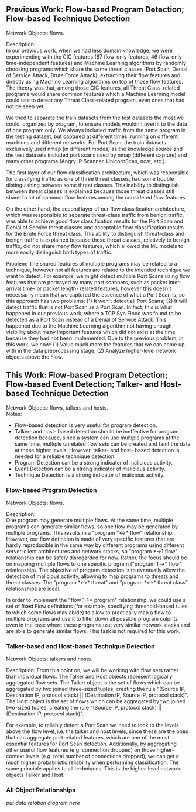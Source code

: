 ## Previous Work: Flow-based Program Detection; Flow-based Technique Detection
Network Objects: flows.  

Description:  
In our previous work, when we had less domain knowledge, we were experimenting with the CIC features (67 flow-only features, 46 flow-only time-independent features) and Machine Learning algorithms by randomly choosing programs which share the same threat classes (Port Scan, Denial of Service Attack, Brute Force Attack), extracting their flow features and directly using Machine Learning algorithms on top of those flow features. The theory was that, among those CIC features, all Threat Class-related programs would share common features which a Machine Learning model could use to detect any Threat Class-related program, even ones that had not be seen yet.  

We tried to separate the train datasets from the test datasets the most we could, organized by program, to ensure models wouldn't overfit to the data of one program only. We always included traffic from the same program in the testing dataset, but captured at different times, running on different machines and different networks. For Port Scan, the train datasets exclusively used nmap (in different modes) as the knowledge source and the test datasets included port scans used by nmap (different capture) and many other programs (Angry IP Scanner, UnicornScan, ncat, etc.).  

The first layer of our flow classification architecture, which was responsible for classifying traffic as one of three threat classes, had some trouble distinguishing between some threat classes. This inability to distinguish between threat classes is explained because those threat classes still shared a lot of common flow features among the considered flow features.  

On the other hand, the second layer of our flow classification architecture, which was responsible to separate threat-class traffic from benign traffic, was able to achieve good flow classification results for the Port Scan and Denial of Service threat classes and acceptable flow classification results for the Brute Force threat class. This ability to distinguish threat-class and benign traffic is explained because those threat classes, relatively to benign traffic, did not share many flow features, which allowed the ML models to more easily distinguish both types of traffic.  

Problem: The shared features of multiple programs may be related to a technique, however not all features are related to the intended technique we want to detect. For example, we might detect multiple Port Scans using flow features that are portrayed by many port scanners, such as packet inter-arrival time- or packet length- related features, however this doesn't necessarily mean that we captured the essence of what a Port Scan is, so this approach has two problems: (1) It won't detect all Port Scans; (2) It will detect traffic that is not Port Scan as a Port Scan. In fact, this is what happened in our previous work, where a TCP Syn Flood was found to be detected as a Port Scan instead of a Denial of Service Attack. This happened due to the Machine Learning algorithm not having enough visibility about many important features which did not exist at the time because they had not been implemented. Due to the previous problem, in this work, we now: (1) Value much more the features that we can come up with in the data preprocessing stage; (2) Analyze higher-level network objects above the Flow.

## This Work: Flow-based Program Detection; Flow-based Event Detection; Talker- and Host- based Technique Detection
Network Objects: flows, talkers and hosts.  
Notes:  
- Flow-based detection is very useful for program detection.
- Talker- and host- based detection should be ineffective for program detection because, since a system can use multiple programs at the same time, multiple unrelated flow sets can be created and taint the data at these higher levels. However, talker- and host- based detection is needed for a reliable technique detection.
- Program Detection can be a strong indicator of malicious activity.
- Event Detection can be a strong indicator of malicious activity.
- Technique Detection is a strong indicator of malicious activity.


### Flow-based Program Detection
Network Objects: flows.  

Description:  
One program may generate multiple flows. At the same time, multiple programs can generate similar flows, so one flow may be generated by multiple programs. This results in a "program \*<->\* flow" relationship. However, our flow definition is made of very specific features that are hardly reproducible in the same way by different programs using different server-client architectures and network stacks, so "program \*->1 flow" relationship can be safely disregarded for now. Rather, the focus should be on mapping multiple flows to one specific program ("program 1 ->\* flow" relationship). The objective of program detection is to eventually allow the detection of malicious activity, allowing to map programs to threats and threat classes. The "program \*<->\* threat" and "program \*<->\* threat class" relationships are ideal.  

In order to implement the "flow 1->\* program" relationship, we could use a set of fixed Flow definitions (for example, specifying threshold-based rules to which some flows may abide) to allow to practically map a flow to multiple programs and use it to filter down all possible program culprits even in the case where these programs use very similar network stacks and are able to generate similar flows. This task is not required for this work.  

### Talker-based and Host-based Technique Detection
Network Objects: talkers and hosts.  

Description:
From this point on, we will be working with flow sets rather than individual flows. The Talker and Host objects represent logically aggregated flow sets. The Talker object is the set of flows which can be aggregated by two joined three-sized tuples, creating the rule "(Source IP, Destination IP, protocol stack) || (Destination IP, Source IP, protocol stack)". The Host object is the set of flows which can be aggregated by two joined two-sized tuples, creating the rule "(Source IP, protocol stack) || (Destination IP, protocol stack)".  

For example, to reliably detect a Port Scan we need to look to the levels above the flow level, i.e. the talker and host levels, since these are the ones that can aggregate port-related features, which are one of the most essential features for Port Scan detection. Additionally, by aggregating other useful flow features (e.g. connection dropped) on those higher-context levels (e.g. total number of connections dropped), we can get a much higher probabilistic reliability when performing classification. The same principle applies to all techniques. This is the higher-level network objects Talker and Host.  

### All Object Relationships

*put data relation diagram here*